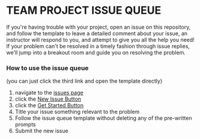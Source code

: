 # TEAM PROJECT ISSUE QUEUE

If you're having trouble with your project, open an issue on this repository, and follow the template to leave a detailed comment about your issue, an instructor will respond to you, and attempt to give you all the help you need! If your problem can't be resolved in a timely fashion through issue replies, we'll jump into a breakout room and guide you on resolving the problem.

### How to use the issue queue
(you can just click the third link and open the template directly)

1. navigate to the [issues page](https://github.com/sei-ec-remote/team-project-issues/issues)
2. click the [New Issue Button](https://github.com/sei-ec-remote/team-project-issues/issues/new/choose)
3. click the [Get Started Button](https://github.com/sei-ec-remote/team-project-issues/issues/new?assignees=&labels=&template=team-project-issue.md&title=)
4. Title your issue something relevant to the problem
5. Follow the issue queue template without deleting any of the pre-written prompts
6. Submit the new issue
